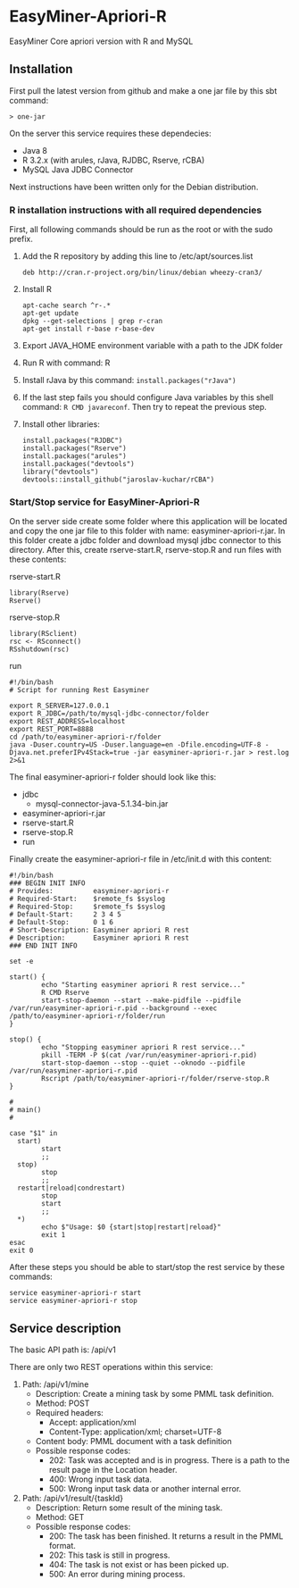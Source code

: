 # EasyMiner-Apriori-R
EasyMiner Core apriori version with R and MySQL 

## Installation

First pull the latest version from github and make a one jar file by this sbt command:
```
> one-jar
```

On the server this service requires these dependecies:
 * Java 8
 * R 3.2.x (with arules, rJava, RJDBC, Rserve, rCBA)
 * MySQL Java JDBC Connector
 
Next instructions have been written only for the Debian distribution.
 
### R installation instructions with all required dependencies

First, all following commands should be run as the root or with the sudo prefix.

1. Add the R repository by adding this line to /etc/apt/sources.list
   
   ```deb http://cran.r-project.org/bin/linux/debian wheezy-cran3/```
   
2. Install R

   ```
   apt-cache search ^r-.*
   apt-get update
   dpkg --get-selections | grep r-cran
   apt-get install r-base r-base-dev
   ```
   
3. Export JAVA_HOME environment variable with a path to the JDK folder
4. Run R with command: R
5. Install rJava by this command: ```install.packages("rJava")```
6. If the last step fails you should configure Java variables by this shell command: ```R CMD javareconf```. Then try to repeat the previous step.
7. Install other libraries:
   
   ```
   install.packages("RJDBC")
   install.packages("Rserve")
   install.packages("arules")
   install.packages("devtools")
   library("devtools")
   devtools::install_github("jaroslav-kuchar/rCBA")
   ```

### Start/Stop service for EasyMiner-Apriori-R

On the server side create some folder where this application will be located and copy the one jar file to this folder with name: easyminer-apriori-r.jar. In this folder create a jdbc folder and download mysql jdbc connector to this directory. After this, create rserve-start.R, rserve-stop.R and run files with these contents:

rserve-start.R
```
library(Rserve)
Rserve()
```

rserve-stop.R
```
library(RSclient)
rsc <- RSconnect()
RSshutdown(rsc)
```

run
```
#!/bin/bash  
# Script for running Rest Easyminer

export R_SERVER=127.0.0.1
export R_JDBC=/path/to/mysql-jdbc-connector/folder
export REST_ADDRESS=localhost
export REST_PORT=8888
cd /path/to/easyminer-apriori-r/folder
java -Duser.country=US -Duser.language=en -Dfile.encoding=UTF-8 -Djava.net.preferIPv4Stack=true -jar easyminer-apriori-r.jar > rest.log 2>&1
```

The final easyminer-apriori-r folder should look like this:

* jdbc
   * mysql-connector-java-5.1.34-bin.jar 
* easyminer-apriori-r.jar
* rserve-start.R
* rserve-stop.R
* run

Finally create the easyminer-apriori-r file in /etc/init.d with this content:

```
#!/bin/bash
### BEGIN INIT INFO
# Provides:          easyminer-apriori-r
# Required-Start:    $remote_fs $syslog
# Required-Stop:     $remote_fs $syslog
# Default-Start:     2 3 4 5
# Default-Stop:      0 1 6
# Short-Description: Easyminer apriori R rest
# Description:       Easyminer apriori R rest
### END INIT INFO

set -e

start() {
        echo "Starting easyminer apriori R rest service..."
        R CMD Rserve
        start-stop-daemon --start --make-pidfile --pidfile /var/run/easyminer-apriori-r.pid --background --exec /path/to/easyminer-apriori-r/folder/run
}

stop() {
        echo "Stopping easyminer apriori R rest service..."
        pkill -TERM -P $(cat /var/run/easyminer-apriori-r.pid)
        start-stop-daemon --stop --quiet --oknodo --pidfile /var/run/easyminer-apriori-r.pid
        Rscript /path/to/easyminer-apriori-r/folder/rserve-stop.R
}

#
# main()
#

case "$1" in
  start)
        start
        ;;
  stop)
        stop
        ;;
  restart|reload|condrestart)
        stop
        start
        ;;
  *)
        echo $"Usage: $0 {start|stop|restart|reload}"
        exit 1
esac
exit 0
```

After these steps you should be able to start/stop the rest service by these commands:

```
service easyminer-apriori-r start
service easyminer-apriori-r stop
```

## Service description

The basic API path is: /api/v1

There are only two REST operations within this service:

1. Path: /api/v1/mine
   * Description: Create a mining task by some PMML task definition.
   * Method: POST
   * Required headers:
      * Accept: application/xml
      * Content-Type: application/xml; charset=UTF-8
   * Content body: PMML document with a task definition
   * Possible response codes:
      * 202: Task was accepted and is in progress. There is a path to the result page in the Location header.
      * 400: Wrong input task data.
      * 500: Wrong input task data or another internal error.
2. Path: /api/v1/result/{taskId}
   * Description: Return some result of the mining task.
   * Method: GET
   * Possible response codes:
      * 200: The task has been finished. It returns a result in the PMML format.
      * 202: This task is still in progress.
      * 404: The task is not exist or has been picked up.
      * 500: An error during mining process.
